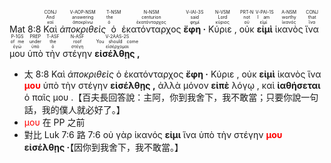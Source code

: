 <rt>Mat 8:8</rt> <RUBY><ruby><ruby>Καὶ<rt>καί</rt></ruby><rt>And</rt></ruby><rt>CONJ</rt></RUBY> <RUBY><ruby><ruby><em>ἀποκριθεὶς</em><rt>ἀποκρίνω</rt></ruby><rt>answering</rt></ruby><rt>V-AOP-NSM</rt></RUBY> <RUBY><ruby><ruby>ὁ<rt>ὁ</rt></ruby><rt>the</rt></ruby><rt>T-NSM</rt></RUBY> <RUBY><ruby><ruby>ἑκατόνταρχος<rt>ἑκατόνταρχος</rt></ruby><rt>centurion</rt></ruby><rt>N-NSM</rt></RUBY> <RUBY><ruby><ruby><strong>ἔφη ·</strong><rt>φημί</rt></ruby><rt>said</rt></ruby><rt>V-IAI-3S</rt></RUBY> <RUBY><ruby><ruby>Κύριε ,<rt>κύριος</rt></ruby><rt>Lord</rt></ruby><rt>N-VSM</rt></RUBY> <RUBY><ruby><ruby>οὐκ<rt>οὐ</rt></ruby><rt>not</rt></ruby><rt>PRT-N</rt></RUBY> <RUBY><ruby><ruby><strong>εἰμὶ</strong><rt>εἰμί</rt></ruby><rt>I am</rt></ruby><rt>V-PAI-1S</rt></RUBY> <RUBY><ruby><ruby>ἱκανὸς<rt>ἱκανός</rt></ruby><rt>worthy</rt></ruby><rt>A-NSM</rt></RUBY> <RUBY><ruby><ruby>ἵνα<rt>ἵνα</rt></ruby><rt>that</rt></ruby><rt>CONJ</rt></RUBY> <RUBY><ruby><ruby>μου<rt>ἐγώ</rt></ruby><rt>of me</rt></ruby><rt>P-1GS</rt></RUBY> <RUBY><ruby><ruby>ὑπὸ<rt>ὑπό</rt></ruby><rt>under</rt></ruby><rt>PREP</rt></RUBY> <RUBY><ruby><ruby>τὴν<rt>ὁ</rt></ruby><rt>the</rt></ruby><rt>T-ASF</rt></RUBY> <RUBY><ruby><ruby>στέγην<rt>στέγη</rt></ruby><rt>roof</rt></ruby><rt>N-ASF</rt></RUBY> <RUBY><ruby><ruby><strong>εἰσέλθῃς ,</strong><rt>εἰσέρχομαι</rt></ruby><rt>You should come</rt></ruby><rt>V-2AAS-2S</rt></RUBY> 

- 太 8:8 Καὶ <em>ἀποκριθεὶς</em> ὁ ἑκατόνταρχος <strong>ἔφη ·</strong> Κύριε , οὐκ <strong>εἰμὶ</strong> ἱκανὸς ἵνα <strong><font color='red'>μου</font></strong> ὑπὸ τὴν στέγην <strong>εἰσέλθῃς ,</strong> ἀλλὰ μόνον <strong>εἰπὲ</strong> λόγῳ , καὶ <strong>ἰαθήσεται</strong> ὁ παῖς μου .【百夫長回答說：主阿，你到我舍下，我不敢當；只要你說一句話，我的僕人就必好了。】 
- <font color='red'>μου</font> 在 PP 之前
- 對比 Luk 7:6 路 7:6  οὐ γὰρ ἱκανός <strong>εἰμι</strong> ἵνα ὑπὸ τὴν στέγην <strong><font color='red'>μου</font></strong> <strong>εἰσέλθῃς ·</strong>【因你到我舍下，我不敢當。】 